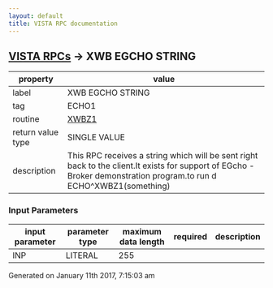 ```yaml
---
layout: default
title: VISTA RPC documentation
---
```




## [VISTA RPCs](TableOfContent.md) &#8594; XWB EGCHO STRING 

 property | value 
--- | --- 
 label | XWB EGCHO STRING
 tag | ECHO1
 routine | [XWBZ1](http://code.osehra.org/dox/Routine_XWBZ1_source.html)
 return value type | SINGLE VALUE
 description | This RPC receives a string which will be sent right back to the client.It exists for support of EGcho - Broker demonstration program.to run d ECHO^XWBZ1(something)

### Input Parameters

| input parameter | parameter type | maximum data length | required | description | 
| --- | --- | --- | --- | --- | 
| INP | LITERAL | 255 |  |  | 




 Generated on January 11th 2017, 7:15:03 am